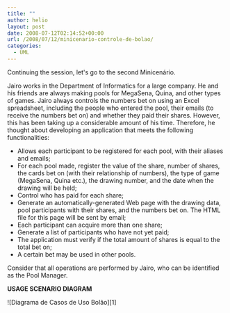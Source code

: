 ```yaml
---
title: ""
author: helio
layout: post
date: 2008-07-12T02:14:52+00:00
url: /2008/07/12/minicenario-controle-de-bolao/
categories:
  - UML
---
```


Continuing the session, let's go to the second Minicenário.

Jairo works in the Department of Informatics for a large company. He and his friends are always making pools for MegaSena, Quina, and other types of games. Jairo always controls the numbers bet on using an Excel spreadsheet, including the people who entered the pool, their emails (to receive the numbers bet on) and whether they paid their shares. However, this has been taking up a considerable amount of his time. Therefore, he thought about developing an application that meets the following functionalities:

- Allows each participant to be registered for each pool, with their aliases and emails;
- For each pool made, register the value of the share, number of shares, the cards bet on (with their relationship of numbers), the type of game (MegaSena, Quina etc.), the drawing number, and the date when the drawing will be held;
- Control who has paid for each share;
- Generate an automatically-generated Web page with the drawing data, pool participants with their shares, and the numbers bet on. The HTML file for this page will be sent by email;
- Each participant can acquire more than one share;
- Generate a list of participants who have not yet paid;
- The application must verify if the total amount of shares is equal to the total bet on;
- A certain bet may be used in other pools.

Consider that all operations are performed by Jairo, who can be identified as the Pool Manager.

**USAGE SCENARIO DIAGRAM**

![Diagrama de Casos de Uso Bolão][1]
